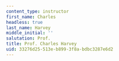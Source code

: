 ```yaml
---
content_type: instructor
first_name: Charles
headless: true
last_name: Harvey
middle_initial: ''
salutation: Prof.
title: Prof. Charles Harvey
uid: 33276d25-513e-b899-3f8a-bdbc3287e6d2
---
```

